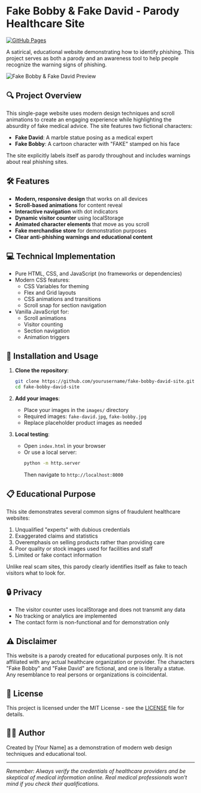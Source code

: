 # Fake Bobby & Fake David - Parody Healthcare Site

[![GitHub Pages](https://img.shields.io/badge/GitHub%20Pages-Active-brightgreen)](https://github.com/yourusername/fake-bobby-david-site)

A satirical, educational website demonstrating how to identify phishing. This project serves as both a parody and an awareness tool to help people recognize the warning signs of phishing.

![Fake Bobby & Fake David Preview](preview.png)

## 🔍 Project Overview

This single-page website uses modern design techniques and scroll animations to create an engaging experience while highlighting the absurdity of fake medical advice. The site features two fictional characters:

- **Fake David**: A marble statue posing as a medical expert
- **Fake Bobby**: A cartoon character with "FAKE" stamped on his face

The site explicitly labels itself as parody throughout and includes warnings about real phishing sites.

## 🛠️ Features

- **Modern, responsive design** that works on all devices
- **Scroll-based animations** for content reveal
- **Interactive navigation** with dot indicators
- **Dynamic visitor counter** using localStorage
- **Animated character elements** that move as you scroll
- **Fake merchandise store** for demonstration purposes
- **Clear anti-phishing warnings and educational content**

## 💻 Technical Implementation

- Pure HTML, CSS, and JavaScript (no frameworks or dependencies)
- Modern CSS features:
  - CSS Variables for theming
  - Flex and Grid layouts
  - CSS animations and transitions
  - Scroll snap for section navigation
- Vanilla JavaScript for:
  - Scroll animations
  - Visitor counting
  - Section navigation
  - Animation triggers

## 🚀 Installation and Usage

1. **Clone the repository**:
   ```bash
   git clone https://github.com/yourusername/fake-bobby-david-site.git
   cd fake-bobby-david-site
   ```

2. **Add your images**:
   - Place your images in the `images/` directory
   - Required images: `fake-david.jpg`, `fake-bobby.jpg`
   - Replace placeholder product images as needed

3. **Local testing**:
   - Open `index.html` in your browser
   - Or use a local server:
     ```bash
     python -m http.server
     ```
     Then navigate to `http://localhost:8000`

## 📋 Educational Purpose

This site demonstrates several common signs of fraudulent healthcare websites:

1. Unqualified "experts" with dubious credentials
2. Exaggerated claims and statistics
3. Overemphasis on selling products rather than providing care
4. Poor quality or stock images used for facilities and staff
5. Limited or fake contact information

Unlike real scam sites, this parody clearly identifies itself as fake to teach visitors what to look for.

## 🔒 Privacy

- The visitor counter uses localStorage and does not transmit any data
- No tracking or analytics are implemented
- The contact form is non-functional and for demonstration only

## ⚠️ Disclaimer

This website is a parody created for educational purposes only. It is not affiliated with any actual healthcare organization or provider. The characters "Fake Bobby" and "Fake David" are fictional, and one is literally a statue. Any resemblance to real persons or organizations is coincidental.

## 📄 License

This project is licensed under the MIT License - see the [LICENSE](LICENSE) file for details.

## 👨‍💻 Author

Created by [Your Name] as a demonstration of modern web design techniques and educational tool.

---

*Remember: Always verify the credentials of healthcare providers and be skeptical of medical information online. Real medical professionals won't mind if you check their qualifications.*
